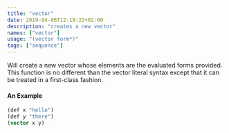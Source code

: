 ```yaml
---
title: "vector"
date: 2019-04-06T12:19:22+02:00
description: "creates a new vector"
names: ["vector"]
usage: "(vector form*)"
tags: ["sequence"]
---
```

Will create a new vector whose elements are the evaluated forms provided. This function is no different than the vector literal syntax except that it can be treated in a first-class fashion.

#### An Example

~~~scheme
(def x "hello")
(def y "there")
(vector x y)
~~~
